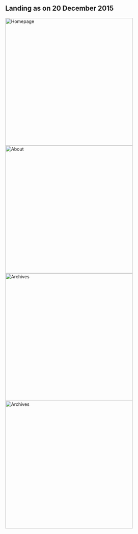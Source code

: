 ## Landing as on 20 December 2015
<img src="https://cloud.githubusercontent.com/assets/3167278/11914284/760f3150-a6a2-11e5-81a4-867c306ebe87.png" alt="Homepage" width="400px"/>
<img src="https://cloud.githubusercontent.com/assets/3167278/11914286/7b7f5322-a6a2-11e5-92b6-3e13d21823bd.png" alt="About" width="400px"/>
<img src="https://cloud.githubusercontent.com/assets/3167278/11914287/7e400f8e-a6a2-11e5-9d9d-87453db8007c.png" alt="Archives" width="400px"/>
<img src="https://cloud.githubusercontent.com/assets/3167278/11914308/2a15e32e-a6a3-11e5-97e6-0a6d21f81df9.png" alt="Archives" width="400px"/>
